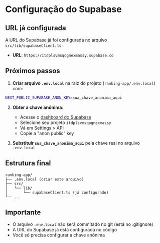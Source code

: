 # Configuração do Supabase

## URL já configurada
A URL do Supabase já foi configurada no arquivo `src/lib/supabaseClient.ts`:
- **URL**: `https://itdplsvmsqognexmassy.supabase.co`

## Próximos passos

1. **Criar arquivo `.env.local`** na raiz do projeto (`ranking-app/.env.local`) com:
```bash
NEXT_PUBLIC_SUPABASE_ANON_KEY=sua_chave_anonima_aqui
```

2. **Obter a chave anônima**:
   - Acesse o [dashboard do Supabase](https://supabase.com/dashboard)
   - Selecione seu projeto `itdplsvmsqognexmassy`
   - Vá em Settings > API
   - Copie a "anon public" key

3. **Substituir `sua_chave_anonima_aqui`** pela chave real no arquivo `.env.local`

## Estrutura final
```
ranking-app/
├── .env.local (criar este arquivo)
├── src/
│   └── lib/
│       └── supabaseClient.ts (já configurado)
└── ...
```

## Importante
- O arquivo `.env.local` não será commitado no git (está no .gitignore)
- A URL do Supabase já está configurada no código
- Você só precisa configurar a chave anônima

